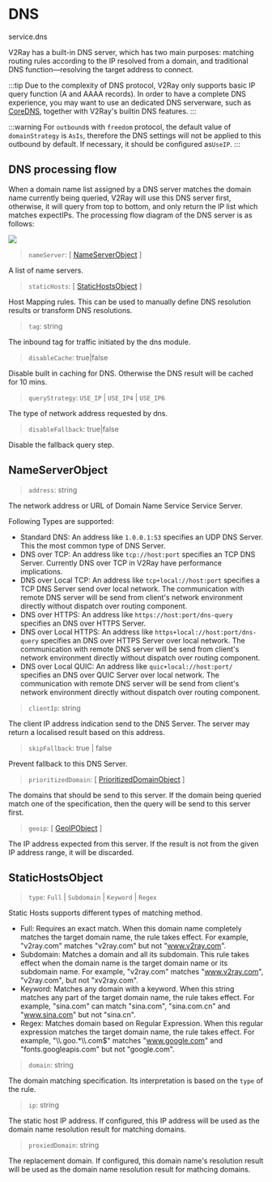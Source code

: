 # DNS
service.dns

V2Ray has a built-in DNS server, which has two main purposes: matching routing rules according to the IP resolved from a domain, and traditional DNS function—resolving the target address to connect.

:::tip
Due to the complexity of DNS protocol, V2Ray only supports basic IP query function (A and AAAA records). In order to have a complete DNS experience, you may want to use an dedicated DNS serverware, such as [CoreDNS](https://coredns.io), together with V2Ray's builtin DNS features.
:::

:::warning
For `outbound`s with `freedom` protocol, the default value of `domainStrategy` is `AsIs`, therefore the DNS settings will not be applied to this outbound by default. If necessary, it should be configured as`UseIP`.
:::

## DNS processing flow

When a domain name list assigned by a DNS server matches the domain name currently being queried, V2Ray will use this DNS server first, otherwise, it will query from top to bottom, and only return the IP list which matches expectIPs. The processing flow diagram of the DNS server is as follows:

![](/dns_flowchart_en.png)

> `nameServer`: [ [NameServerObject](#NameServerObject) ]

A list of name servers.

> `staticHosts`: [ [StaticHostsObject](#StaticHostsObject) ]

Host Mapping rules. This can be used to manually define DNS resolution results or transform DNS resolutions.

> `tag`: string

The inbound tag for traffic initiated by the dns module.

> `disableCache`: true|false

Disable built in caching for DNS. Otherwise the DNS result will be cached for 10 mins.

> `queryStrategy`: `USE_IP` | `USE_IP4` | `USE_IP6`

The type of network address requested by dns.

> `disableFallback`: true|false

Disable the fallback query step.

## NameServerObject

> `address`: string

The network address or URL of Domain Name Service Service Server.

Following Types are supported:

* Standard DNS: An address like `1.0.0.1:53` specifies an UDP DNS Server. This the most common type of DNS Server.
* DNS over TCP: An address like `tcp://host:port` specifies an TCP DNS Server. Currently DNS over TCP in V2Ray have performance implications.
* DNS over Local TCP: An address like `tcp+local://host:port` specifies a TCP DNS Server send over local network. The communication with remote DNS server will be send from client's network environment directly without dispatch over routing component.
* DNS over HTTPS: An address like `https://host:port/dns-query` specifies an DNS over HTTPS Server.
* DNS over Local HTTPS: An address like `https+local://host:port/dns-query` specifies an DNS over HTTPS Server over local network. The communication with remote DNS server will be send from client's network environment directly without dispatch over routing component.
* DNS over Local QUIC: An address like `quic+local://host:port/` specifies an DNS over QUIC Server over local network. The communication with remote DNS server will be send from client's network environment directly without dispatch over routing component.

> `clientIp`: string

The client IP address indication send to the DNS Server. The server may return a localised result based on this address.  

> `skipFallback`: true | false

Prevent fallback to this DNS Server.

> `prioritizedDomain`: [ [PrioritizedDomainObject](#PrioritizedDomainObject) ]

The domains that should be send to this server. If the domain being queried match one of the specification, then the query will be send to this server first.

> `geoip`: [ [GeoIPObject](geo.md#GeoIPObject) ]

The IP address expected from this server. If the result is not from the given IP address range, it will be discarded. 

## StaticHostsObject

> `type`: `Full` | `Subdomain` | `Keyword` | `Regex`

Static Hosts supports different types of matching method.

* Full: Requires an exact match. When this domain name completely matches the target domain name, the rule takes effect. For example, "v2ray.com" matches "v2ray.com" but not "www.v2ray.com".
* Subdomain: Matches a domain and all its subdomain. This rule takes effect when the domain name is the target domain name or its subdomain name. For example, "v2ray.com" matches "www.v2ray.com", "v2ray.com", but not "xv2ray.com".
* Keyword: Matches any domain with a keyword. When this string matches any part of the target domain name, the rule takes effect. For example, "sina.com" can match "sina.com", "sina.com.cn" and "www.sina.com" but not "sina.cn".
* Regex: Matches domain based on Regular Expression. When this regular expression matches the target domain name, the rule takes effect. For example, "\\\\.goo.*\\\\.com$" matches "www.google.com" and "fonts.googleapis.com" but not "google.com".

> `domain`: string

The domain matching specification. Its interpretation is based on the `type` of the rule.

> `ip`: string

The static host IP address. If configured, this IP address will be used as the domain name resolution result for matching domains.

> `proxiedDomain`: string

The replacement domain. If configured, this domain name's resolution result will be used as the domain name resolution result for mathcing domains.
